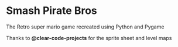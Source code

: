 # Smash Pirate Bros

The Retro super mario game recreated using Python and Pygame

Thanks to **@clear-code-projects** for the sprite sheet and level maps

